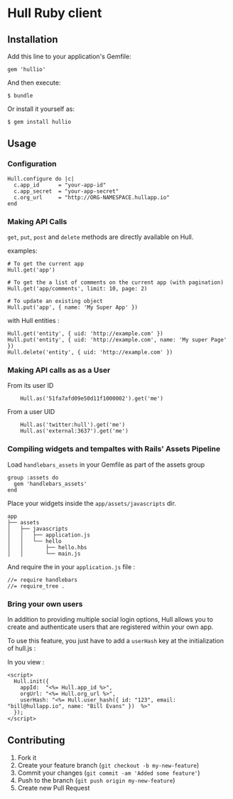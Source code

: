 # Hull Ruby client

## Installation

Add this line to your application's Gemfile:

    gem 'hullio'

And then execute:

    $ bundle

Or install it yourself as:

    $ gem install hullio

## Usage

### Configuration

    Hull.configure do |c|
      c.app_id      = "your-app-id"
      c.app_secret  = "your-app-secret"
      c.org_url     = "http://ORG-NAMESPACE.hullapp.io"
    end

### Making API Calls

`get`, `put`, `post` and `delete` methods are directly available on Hull.

examples: 

    # To get the current app
    Hull.get('app')

    # To get the a list of comments on the current app (with pagination)
    Hull.get('app/comments', limit: 10, page: 2)

    # To update an existing object
    Hull.put('app', { name: 'My Super App' })

with Hull entities :

    Hull.get('entity', { uid: 'http://example.com' })
    Hull.put('entity', { uid: 'http://example.com', name: 'My super Page' })
    Hull.delete('entity', { uid: 'http://example.com' })


### Making API calls as as a User

From its user ID

        Hull.as('51fa7afd09e50d11f1000002').get('me')

From a user UID

        Hull.as('twitter:hull').get('me')
        Hull.as('external:3637').get('me')


### Compiling widgets and tempaltes with Rails' Assets Pipeline

Load `handlebars_assets` in your Gemfile as part of the assets group

    group :assets do
      gem 'handlebars_assets'
    end


Place your widgets inside the `app/assets/javascripts` dir.

    app
    ├── assets
    │   ├── javascripts
    │   │   ├── application.js
    │   │   └── hello
    │   │       ├── hello.hbs
    │   │       └── main.js

And require the in your `application.js` file :


    //= require handlebars
    //= require_tree .


### Bring your own users

In addition to providing multiple social login options, Hull allows you to create and authenticate users that are registered within your own app.

To use this feature, you just have to add a `userHash` key at the initialization of hull.js : 

In you view : 

    <script>
      Hull.init({
        appId:  "<%= Hull.app_id %>",
        orgUrl: "<%= Hull.org_url %>",
        userHash: "<%= Hull.user_hash({ id: "123", email: "bill@hullapp.io", name: "Bill Evans" })  %>"
      });
    </script>



## Contributing

1. Fork it
2. Create your feature branch (`git checkout -b my-new-feature`)
3. Commit your changes (`git commit -am 'Added some feature'`)
4. Push to the branch (`git push origin my-new-feature`)
5. Create new Pull Request
